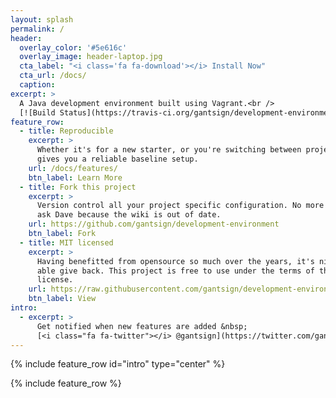```yaml
---
layout: splash
permalink: /
header:
  overlay_color: '#5e616c'
  overlay_image: header-laptop.jpg
  cta_label: "<i class='fa fa-download'></i> Install Now"
  cta_url: /docs/
  caption:
excerpt: >
  A Java development environment built using Vagrant.<br />
  [![Build Status](https://travis-ci.org/gantsign/development-environment.svg?branch=master)](https://travis-ci.org/gantsign/development-environment)
feature_row:
  - title: Reproducible
    excerpt: >
      Whether it's for a new starter, or you're switching between projects, this
      gives you a reliable baseline setup.
    url: /docs/features/
    btn_label: Learn More
  - title: Fork this project
    excerpt: >
      Version control all your project specific configuration. No more having to
      ask Dave because the wiki is out of date.
    url: https://github.com/gantsign/development-environment
    btn_label: Fork
  - title: MIT licensed
    excerpt: >
      Having benefitted from opensource so much over the years, it's nice to be
      able give back. This project is free to use under the terms of the MIT
      license.
    url: https://raw.githubusercontent.com/gantsign/development-environment/master/LICENSE
    btn_label: View
intro:
  - excerpt: >
      Get notified when new features are added &nbsp;
      [<i class="fa fa-twitter"></i> @gantsign](https://twitter.com/gantsign){: .btn .btn--twitter}
---
```


{% include feature_row id="intro" type="center" %}

{% include feature_row %}
